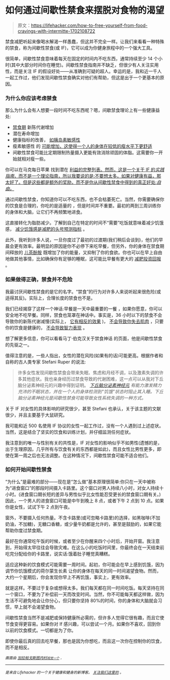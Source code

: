 # 如何通过间歇性禁食来摆脱对食物的渴望

> 原文：<https://lifehacker.com/how-to-free-yourself-from-food-cravings-with-intermitte-1702108722>

禁食减肥听起来像喝水解渴一样愚蠢，但这并不完全一样。让我们来看看一种特殊的禁食，称为间歇性禁食(或 IF)，它可以成为你健身旅程中的一个强大工具。



很简单，间歇性禁食意味着每天在固定的时间内不吃东西，通常持续至少 14 个小时(其中大部分时间你在睡觉)。间歇性禁食指南并不缺乏，但很少有人关注实用性，而是关注 IF 的假设好处——从准确到可疑的超人。幸运的是，我和近一千人一起工作过，他们发现间歇性禁食确实对他们有帮助，但这是出于一个更基本的原因。

### 为什么你应该考虑禁食

那么为什么会有人想要一段时间不吃东西呢？嗯，间歇禁食理论上有一些健康益处:

*   [禁食期](http://www.ncbi.nlm.nih.gov/pubmed/10837292) 新陈代谢增加
*   潜在寿命增加
*   健康指标的改善， [如胰岛素敏感性](http://www.ncbi.nlm.nih.gov/pubmed/20921964)
*   瘦素敏感性 的 [可能增加，这使得一个人的身体在较低的瘦水平下更舒适](http://www.leangains.com/2010/03/intermittent-fasting-set-point-and.html)
*   间歇性禁食可能比定期限制热量摄入更能有效消除顽固的体脂。这需要你一开始就相对瘦一些。

你可以在马克每日苹果 找到潜在 [利益的完整列表。然而，这是一个关于 IF 的*实践指南*，而不是一个理论指南，所以我要说的是:不要想太多。如果对健康有益，那太好了。但是这些都是额外的奖励，而不是你从间歇性禁食中得到的真正好处:*自由。*](http://www.marksdailyapple.com/health-benefits-of-intermittent-fasting/#axzz3YqyCyk9V)

通过间歇性禁食，你知道你可以不吃东西，也不会枯萎死亡。当然，你需要确保你的饮食是合理的，你吃的是适量的 ，但是时间并不重要。最初的两到三周训练你的身体和大脑，让它们不再频繁地进食。

这直接转化为脂肪减少。了解到自己在特定的时间不“需要”吃饭就意味着减少饥饿感， [减少饥饿感是减肥的头号预测指标](http://www.ncbi.nlm.nih.gov/pubmed/23512619?dopt=Abstract&holding=npg) 。

此外，我听到许多人说，一旦你度过了最初的过渡期(我们稍后会谈到)，他们的早晨会更有效率。最明显的原因是你不必停下来吃早餐，但另外，你的身体在禁食期间释放的 [儿茶酚胺](http://en.wikipedia.org/wiki/Catecholamine) 既增加了你的能量，又抑制了你的食欲。你也可以在早上自由地做其他事情，比如确保你有足够的睡眠，这可能比早餐有更大的 [减肥投资回报](http://vitals.lifehacker.com/health-is-not-binary-anything-can-be-healthy-or-unhe-1679941684) 。

### 如果做得正确，禁食并不危险

我最讨厌间歇性禁食的是它的名字。“禁食”的行为对许多人来说听起来很危险(或适得其反)。实际上，合理长度的禁食也不是。

我们已经揭穿了这样一个神话:早餐是一天中最重要的一餐 ，如果你愿意，你可以安全地不吃早餐。同样，禁食也笼罩在神话中。事实是，36 小时以下的禁食不会导致你的新陈代谢减慢(实际上， [它有相反的效果](http://www.ncbi.nlm.nih.gov/pubmed/2405717) )， [不会导致你失去肌肉](http://www.ncbi.nlm.nih.gov/pubmed/17413096) ，只要你的饮食是健康的， [不会导致智力表现](http://www.ncbi.nlm.nih.gov/pubmed/18779282) 。

想了解更多信息，你可以看看马丁·伯克汉关于禁食神话 的页面，他是间歇性禁食的先驱之一。

值得注意的是，一些人指出，女性的潜在风险(如果有的话)可能更高。根据作者和自称的古人类专家 Stefani Ruper 的说法:

> 许多女性发现间歇性禁食会带来失眠、焦虑和月经不调，以及激素失调的许多其他症状。我也亲身经历过禁食导致的代谢困难，这一点可以从我对下丘脑分泌素神经元的兴趣中得到证明。 [*下丘脑分泌素神经元*](http://www.paleoforwomen.com/hypocretin-neurons-the-link-between-fasting-stress-and-arousal-or-why-fasting-breeds-insomniacs/) *有能力激发精力充沛的不眠状态，并在一个人的身体检测到“饥饿”状态时阻止其入睡。下丘脑分泌素神经元是间歇性禁食可能导致女性系统失调的一种方式。*

关于 IF 对女性的具体影响的研究很少，甚至 Stefani 也承认，关于该主题的文献很少，并且主要基于大鼠研究。

我可能和近 500 名使用 IF 协议的女性一起工作过，没有一个人遇到过上述症状。当然，这是结合了坚实的饮食和训练计划，并仔细监测任何症状。

我注意到的唯一与性别有关的共性是，IF 对女性的影响似乎不如男性(遗憾的是，出于生理原因，几乎所有与饮食有关的东西都是如此)，而且女性比男性更多，即使在第一周之后也无法调整。在这种情况下，间歇性禁食可能不适合他们。

### **如何开始间歇性禁食**

“为什么”是最难的部分——现在是“怎么做”基本原理很简单:你只在一天中被称为“进食窗口”的那段时间摄入卡路里。这个窗口对男人持续八小时，对女人持续十小时。(进食窗口期长短的差异与男性似乎比女性能忍受更长的禁食窗口期有关。)因此，一个男人的进食窗口可能是中午到晚上 8 点，或者下午 2 点到 10 点。如果你是女性，试试下午 2 点到午夜。

窗外，不要摄入任何热量。不含卡路里(或可忽略卡路里)的选择，如黑咖啡(不加奶油，不加糖)，无糖口香糖，或少量牛奶都是允许的，甚至是鼓励的，如果它能帮助你度过禁食期。

最好在你通常吃午饭的时候，或者至少在你醒来四个小时后，开始开窗。我注意到，开始得太早往往会导致灾难。在这么小的吃饭时间里，你最终会在一天结束前吃完分配给你的卡路里，说实话:饿着肚子睡觉真糟糕。

适应这种新的饮食模式可能需要一周时间。起初，你可能会在早上感到饥饿，因为调节你饥饿模式的荷尔蒙生长素 让你的身体在每天的同一时间渴望食物。然而，大约一个星期后，你会发现你早上不再饥饿，事实上，更有效率。

就是这样。不要过于复杂或想得太多。我们每天都在同一时间吃饭。每天坚持在同一个窗口，不要为了补偿前一天而改变时间。当然，你不可能每天都这样做，因为生活不可避免地会让你分心，但只要你坚持 80%的时间，你的身体和大脑就会习惯，早上就不会渴望食物。

间歇性禁食当然不是减肥或保持健康所必需的，但许多人觉得它很有趣，而且它使节食变得更容易。如果你对 If 感兴趣，可以尝试一个月。如果你不喜欢，回到你以前的饮食模式。一切都是为了你。

即使你最后真的回去吃早餐，那也是因为你想吃，而且这一次你在控制你的饮食，而不是相反。

<small>*画面由*</small> [<small>*加拉帕戈斯图*</small>](http://www.shutterstock.com/pic-227096167/stock-photo-empty-plate-knife-and-fork-on-wooden-background-top-view-text-space.html?src=w5n94BMQZ7Qv5cT6BUEEfA-1-33)<small></small>*[<small>*内村*</small>](http://www.shutterstock.com/pic-116645044/stock-vector-clock.html?src=HPqPU3o-y7Jncc3NVx6Uvg-1-72)<small>*[<small>*视觉一个*</small>](https://www.flickr.com/photos/25544475@N04/) <small>*，<small></small>*<small></small></small>*</small>*

* * *

*<small>*[](http://vitals.lifehacker.com/)**是来自 Lifehacker 的一个关于健康和健身的新博客。* [*关注我们这里的*](https://twitter.com/VitalsLH) *。***</small>*

<small></small>